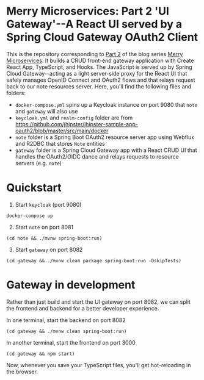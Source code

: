# Merry Microservices: Part 2 'UI Gateway'--A React UI served by a Spring Cloud Gateway OAuth2 Client

This is the repository corresponding to [Part 2](https://sdoxsee.github.io/blog/2019/12/17/merry-microservices-part2-gateway) of the blog series [Merry Microservices](https://sdoxsee.github.io/blog/2019/12/17/merry-microservices-an-introduction). It builds a CRUD front-end gateway application with Create React App, TypeScript, and Hooks. The JavaScript is served up by Spring Cloud Gateway--acting as a light server-side proxy for the React UI that safely manages OpenID Connect and OAuth2 flows and that relays request back to our note resources server. Here, you'll find the following files and folders:
* `docker-compose.yml` spins up a Keycloak instance on port 9080 that `note` and `gateway` will also use
* `keycloak.yml` and `realm-config` folder are from https://github.com/jhipster/jhipster-sample-app-oauth2/blob/master/src/main/docker
* `note` folder is a Spring Boot OAuth2 resource server app using Webflux and R2DBC that stores `Note` entities
* `gateway` folder is a Spring Cloud Gateway app with a React CRUD UI that handles the OAuth2/OIDC dance and relays requests to resource servers (e.g. `note`)

# Quickstart

1. Start `keycloak` (port 9080)

```
docker-compose up
```

2. Start `note` on port 8081

```
(cd note && ./mvnw spring-boot:run)
```

3. Start `gateway` on port 8082
```
(cd gateway && ./mvnw clean package spring-boot:run -DskipTests)
```

# Gateway in development

Rather than just build and start the UI gateway on port 8082, we can split the frontend and backend for a better developer experience.

In one terminal, start the backend on port 8082
```
(cd gateway && ./mvnw clean spring-boot:run)
```
In another terminal, start the frontend on port 3000
```
(cd gateway && npm start)
```
Now, whenever you save your TypeScript files, you'll get hot-reloading in the browser.